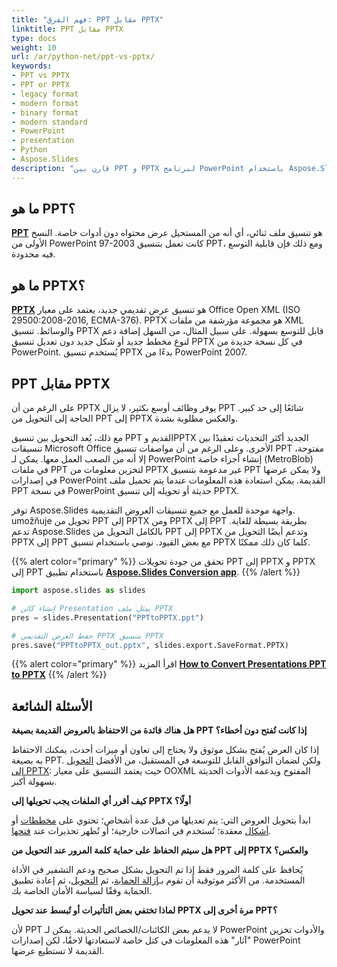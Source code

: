 ```yaml
---
title: "فهم الفرق: PPT مقابل PPTX"
linktitle: PPT مقابل PPTX
type: docs
weight: 10
url: /ar/python-net/ppt-vs-pptx/
keywords:
- PPT vs PPTX
- PPT or PPTX
- legacy format
- modern format
- binary format
- modern standard
- PowerPoint
- presentation
- Python
- Aspose.Slides
description: "قارن بين PPT و PPTX لبرنامج PowerPoint باستخدام Aspose.Slides Python عبر .NET، مستكشفاً اختلافات الصيغة، الفوائد، التوافق، ونصائح التحويل."
---
```


## **ما هو PPT؟**
[**PPT**](https://docs.fileformat.com/presentation/ppt/) هو تنسيق ملف ثنائي، أي أنه من المستحيل عرض محتواه دون أدوات خاصة. النسخ الأولى من PowerPoint 97-2003 كانت تعمل بتنسيق PPT، ومع ذلك فإن قابلية التوسع فيه محدودة.

## **ما هو PPTX؟**
[**PPTX**](https://docs.fileformat.com/presentation/pptx/) هو تنسيق عرض تقديمي جديد، يعتمد على معيار Office Open XML (ISO 29500:2008-2016, ECMA-376). PPTX هو مجموعة مؤرشفة من ملفات XML والوسائط. تنسيق PPTX قابل للتوسع بسهولة. على سبيل المثال، من السهل إضافة دعم لنوع مخطط جديد أو شكل جديد دون تعديل تنسيق PPTX في كل نسخة جديدة من PowerPoint. يُستخدم تنسيق PPTX بدءًا من PowerPoint 2007.

## **PPT مقابل PPTX**
على الرغم من أن PPTX يوفر وظائف أوسع بكثير، لا يزال PPT شائعًا إلى حد كبير. الحاجة إلى التحويل من PPT إلى PPTX والعكس مطلوبة بشدة.

مع ذلك، يُعد التحويل بين تنسيق PPT القديم وPPTX الجديد أكثر التحديات تعقيدًا بين تنسيقات Microsoft Office الأخرى. وعلى الرغم من أن مواصفات تنسيق PPT مفتوحة، إلا أنه من الصعب العمل معها. يمكن لـ PowerPoint إنشاء أجزاء خاصة (MetroBlob) في ملفات PPT لتخزين معلومات من PPTX غير مدعومة بتنسيق PPT ولا يمكن عرضها في إصدارات PowerPoint القديمة. يمكن استعادة هذه المعلومات عندما يتم تحميل ملف PPT في نسخة PowerPoint حديثة أو تحويله إلى تنسيق PPTX.

توفر Aspose.Slides واجهة موحدة للعمل مع جميع تنسيقات العروض التقديمية. umožňuje تحويل من PPT إلى PPTX ومن PPTX إلى PPT بطريقة بسيطة للغاية. تدعم Aspose.Slides بالكامل التحويل من PPT إلى PPTX وتدعم أيضًا التحويل من PPTX إلى PPT مع بعض القيود. نوصي باستخدام تنسيق PPTX كلما كان ذلك ممكنًا.

{{% alert color="primary" %}} 
تحقق من جودة تحويلات PPT إلى PPTX و PPTX إلى PPT باستخدام تطبيق [**Aspose.Slides Conversion app**](https://products.aspose.app/slides/conversion/).
{{% /alert %}} 

```py
import aspose.slides as slides

# إنشاء كائن Presentation يمثل ملف PPTX
pres = slides.Presentation("PPTtoPPTX.ppt")

# حفظ العرض التقديمي PPTX بتنسيق PPTX
pres.save("PPTtoPPTX_out.pptx", slides.export.SaveFormat.PPTX)
```

{{% alert color="primary" %}} 
اقرأ المزيد [**How to Convert Presentations PPT to PPTX**](/slides/ar/python-net/convert-ppt-to-pptx/)
{{% /alert %}} 

## **الأسئلة الشائعة**

**هل هناك فائدة من الاحتفاظ بالعروض القديمة بصيغة PPT إذا كانت تُفتح دون أخطاء؟**

إذا كان العرض يُفتح بشكل موثوق ولا يحتاج إلى تعاون أو ميزات أحدث، يمكنك الاحتفاظ به بصيغة PPT. ولكن لضمان التوافق القابل للتوسعة في المستقبل، من الأفضل [التحويل إلى PPTX](/slides/ar/python-net/convert-ppt-to-pptx/): حيث يعتمد التنسيق على معيار OOXML المفتوح ويدعمه الأدوات الحديثة بسهولة أكبر.

**كيف أقرر أي الملفات يجب تحويلها إلى PPTX أولًا؟**

ابدأ بتحويل العروض التي: يتم تعديلها من قبل عدة أشخاص؛ تحتوي على [مخططات](/slides/ar/python-net/create-chart/) أو [أشكال](/slides/ar/python-net/shape-manipulations/) معقدة؛ تُستخدم في اتصالات خارجية؛ أو تُظهر تحذيرات عند [فتحها](/slides/ar/python-net/open-presentation/).

**هل سيتم الحفاظ على حماية كلمة المرور عند التحويل من PPT إلى PPTX والعكس؟**

يُحافظ على كلمة المرور فقط إذا تم التحويل بشكل صحيح ودعم التشفير في الأداة المستخدمة. من الأكثر موثوقية أن تقوم بـ[إزالة الحماية](/slides/ar/python-net/password-protected-presentation/)، ثم [التحويل](/slides/ar/python-net/convert-ppt-to-pptx/)، ثم إعادة تطبيق الحماية وفقًا لسياسة الأمان الخاصة بك.

**لماذا تختفي بعض التأثيرات أو تُبسط عند تحويل PPTX مرة أخرى إلى PPT؟**

لأن PPT لا يدعم بعض الكائنات/الخصائص الحديثة. يمكن لـ PowerPoint والأدوات تخزين "آثار" هذه المعلومات في كتل خاصة لاستعادتها لاحقًا، لكن إصدارات PowerPoint القديمة لا تستطيع عرضها.
